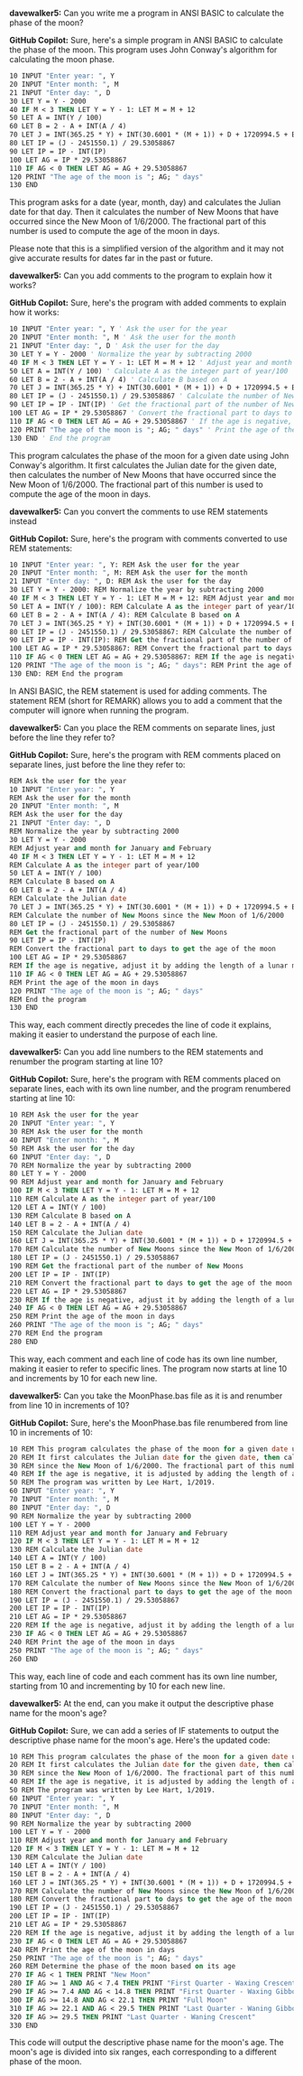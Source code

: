 __davewalker5:__ Can you write me a program in ANSI BASIC  to calculate the phase of the moon?

__GitHub Copilot:__ Sure, here's a simple program in ANSI BASIC to calculate the phase of the moon. This program uses John Conway's algorithm for calculating the moon phase.

```vb
10 INPUT "Enter year: ", Y
20 INPUT "Enter month: ", M
21 INPUT "Enter day: ", D
30 LET Y = Y - 2000
40 IF M < 3 THEN LET Y = Y - 1: LET M = M + 12
50 LET A = INT(Y / 100)
60 LET B = 2 - A + INT(A / 4)
70 LET J = INT(365.25 * Y) + INT(30.6001 * (M + 1)) + D + 1720994.5 + B
80 LET IP = (J - 2451550.1) / 29.53058867
90 LET IP = IP - INT(IP)
100 LET AG = IP * 29.53058867
110 IF AG < 0 THEN LET AG = AG + 29.53058867
120 PRINT "The age of the moon is "; AG; " days"
130 END
```

This program asks for a date (year, month, day) and calculates the Julian date for that day. Then it calculates the number of New Moons that have occurred since the New Moon of 1/6/2000. The fractional part of this number is used to compute the age of the moon in days.

Please note that this is a simplified version of the algorithm and it may not give accurate results for dates far in the past or future.

__davewalker5:__ Can you add comments to the program to explain how it works?

__GitHub Copilot:__ Sure, here's the program with added comments to explain how it works:

```vb
10 INPUT "Enter year: ", Y ' Ask the user for the year
20 INPUT "Enter month: ", M ' Ask the user for the month
21 INPUT "Enter day: ", D ' Ask the user for the day
30 LET Y = Y - 2000 ' Normalize the year by subtracting 2000
40 IF M < 3 THEN LET Y = Y - 1: LET M = M + 12 ' Adjust year and month for January and February
50 LET A = INT(Y / 100) ' Calculate A as the integer part of year/100
60 LET B = 2 - A + INT(A / 4) ' Calculate B based on A
70 LET J = INT(365.25 * Y) + INT(30.6001 * (M + 1)) + D + 1720994.5 + B ' Calculate the Julian date
80 LET IP = (J - 2451550.1) / 29.53058867 ' Calculate the number of New Moons since the New Moon of 1/6/2000
90 LET IP = IP - INT(IP) ' Get the fractional part of the number of New Moons
100 LET AG = IP * 29.53058867 ' Convert the fractional part to days to get the age of the moon
110 IF AG < 0 THEN LET AG = AG + 29.53058867 ' If the age is negative, adjust it by adding the length of a lunar month
120 PRINT "The age of the moon is "; AG; " days" ' Print the age of the moon in days
130 END ' End the program
```

This program calculates the phase of the moon for a given date using John Conway's algorithm. It first calculates the Julian date for the given date, then calculates the number of New Moons that have occurred since the New Moon of 1/6/2000. The fractional part of this number is used to compute the age of the moon in days.

__davewalker5:__ Can you convert the comments to use REM statements instead

__GitHub Copilot:__ Sure, here's the program with comments converted to use REM statements:

```vb
10 INPUT "Enter year: ", Y: REM Ask the user for the year
20 INPUT "Enter month: ", M: REM Ask the user for the month
21 INPUT "Enter day: ", D: REM Ask the user for the day
30 LET Y = Y - 2000: REM Normalize the year by subtracting 2000
40 IF M < 3 THEN LET Y = Y - 1: LET M = M + 12: REM Adjust year and month for January and February
50 LET A = INT(Y / 100): REM Calculate A as the integer part of year/100
60 LET B = 2 - A + INT(A / 4): REM Calculate B based on A
70 LET J = INT(365.25 * Y) + INT(30.6001 * (M + 1)) + D + 1720994.5 + B: REM Calculate the Julian date
80 LET IP = (J - 2451550.1) / 29.53058867: REM Calculate the number of New Moons since the New Moon of 1/6/2000
90 LET IP = IP - INT(IP): REM Get the fractional part of the number of New Moons
100 LET AG = IP * 29.53058867: REM Convert the fractional part to days to get the age of the moon
110 IF AG < 0 THEN LET AG = AG + 29.53058867: REM If the age is negative, adjust it by adding the length of a lunar month
120 PRINT "The age of the moon is "; AG; " days": REM Print the age of the moon in days
130 END: REM End the program
```

In ANSI BASIC, the REM statement is used for adding comments. The statement REM (short for REMARK) allows you to add a comment that the computer will ignore when running the program.

__davewalker5:__ Can you place the REM comments on separate lines, just before the line they refer to?

__GitHub Copilot:__ Sure, here's the program with REM comments placed on separate lines, just before the line they refer to:

```vb
REM Ask the user for the year
10 INPUT "Enter year: ", Y
REM Ask the user for the month
20 INPUT "Enter month: ", M
REM Ask the user for the day
21 INPUT "Enter day: ", D
REM Normalize the year by subtracting 2000
30 LET Y = Y - 2000
REM Adjust year and month for January and February
40 IF M < 3 THEN LET Y = Y - 1: LET M = M + 12
REM Calculate A as the integer part of year/100
50 LET A = INT(Y / 100)
REM Calculate B based on A
60 LET B = 2 - A + INT(A / 4)
REM Calculate the Julian date
70 LET J = INT(365.25 * Y) + INT(30.6001 * (M + 1)) + D + 1720994.5 + B
REM Calculate the number of New Moons since the New Moon of 1/6/2000
80 LET IP = (J - 2451550.1) / 29.53058867
REM Get the fractional part of the number of New Moons
90 LET IP = IP - INT(IP)
REM Convert the fractional part to days to get the age of the moon
100 LET AG = IP * 29.53058867
REM If the age is negative, adjust it by adding the length of a lunar month
110 IF AG < 0 THEN LET AG = AG + 29.53058867
REM Print the age of the moon in days
120 PRINT "The age of the moon is "; AG; " days"
REM End the program
130 END
```

This way, each comment directly precedes the line of code it explains, making it easier to understand the purpose of each line.

__davewalker5:__ Can you add line numbers to the REM statements and renumber the program starting at line 10?

__GitHub Copilot:__ Sure, here's the program with REM comments placed on separate lines, each with its own line number, and the program renumbered starting at line 10:

```vb
10 REM Ask the user for the year
20 INPUT "Enter year: ", Y
30 REM Ask the user for the month
40 INPUT "Enter month: ", M
50 REM Ask the user for the day
60 INPUT "Enter day: ", D
70 REM Normalize the year by subtracting 2000
80 LET Y = Y - 2000
90 REM Adjust year and month for January and February
100 IF M < 3 THEN LET Y = Y - 1: LET M = M + 12
110 REM Calculate A as the integer part of year/100
120 LET A = INT(Y / 100)
130 REM Calculate B based on A
140 LET B = 2 - A + INT(A / 4)
150 REM Calculate the Julian date
160 LET J = INT(365.25 * Y) + INT(30.6001 * (M + 1)) + D + 1720994.5 + B
170 REM Calculate the number of New Moons since the New Moon of 1/6/2000
180 LET IP = (J - 2451550.1) / 29.53058867
190 REM Get the fractional part of the number of New Moons
200 LET IP = IP - INT(IP)
210 REM Convert the fractional part to days to get the age of the moon
220 LET AG = IP * 29.53058867
230 REM If the age is negative, adjust it by adding the length of a lunar month
240 IF AG < 0 THEN LET AG = AG + 29.53058867
250 REM Print the age of the moon in days
260 PRINT "The age of the moon is "; AG; " days"
270 REM End the program
280 END
```

This way, each comment and each line of code has its own line number, making it easier to refer to specific lines. The program now starts at line 10 and increments by 10 for each new line.

__davewalker5:__ Can you take the MoonPhase.bas file as it is and renumber from line 10 in increments of 10?

__GitHub Copilot:__ Sure, here's the MoonPhase.bas file renumbered from line 10 in increments of 10:

```vb
10 REM This program calculates the phase of the moon for a given date using John Conway's algorithm.
20 REM It first calculates the Julian date for the given date, then calculates the number of New Moons
30 REM since the New Moon of 1/6/2000. The fractional part of this number is the age of the moon in days.
40 REM If the age is negative, it is adjusted by adding the length of a lunar month.
50 REM The program was written by Lee Hart, 1/2019.
60 INPUT "Enter year: ", Y
70 INPUT "Enter month: ", M
80 INPUT "Enter day: ", D
90 REM Normalize the year by subtracting 2000
100 LET Y = Y - 2000
110 REM Adjust year and month for January and February
120 IF M < 3 THEN LET Y = Y - 1: LET M = M + 12
130 REM Calculate the Julian date
140 LET A = INT(Y / 100)
150 LET B = 2 - A + INT(A / 4)
160 LET J = INT(365.25 * Y) + INT(30.6001 * (M + 1)) + D + 1720994.5 + B
170 REM Calculate the number of New Moons since the New Moon of 1/6/2000
180 REM Convert the fractional part to days to get the age of the moon
190 LET IP = (J - 2451550.1) / 29.53058867
200 LET IP = IP - INT(IP)
210 LET AG = IP * 29.53058867
220 REM If the age is negative, adjust it by adding the length of a lunar month
230 IF AG < 0 THEN LET AG = AG + 29.53058867
240 REM Print the age of the moon in days
250 PRINT "The age of the moon is "; AG; " days"
260 END
```

This way, each line of code and each comment has its own line number, starting from 10 and incrementing by 10 for each new line.

__davewalker5:__ At the end, can you make it output the descriptive phase name for the moon's age?

__GitHub Copilot:__ Sure, we can add a series of IF statements to output the descriptive phase name for the moon's age. Here's the updated code:

```vb
10 REM This program calculates the phase of the moon for a given date using John Conway's algorithm.
20 REM It first calculates the Julian date for the given date, then calculates the number of New Moons
30 REM since the New Moon of 1/6/2000. The fractional part of this number is the age of the moon in days.
40 REM If the age is negative, it is adjusted by adding the length of a lunar month.
50 REM The program was written by Lee Hart, 1/2019.
60 INPUT "Enter year: ", Y
70 INPUT "Enter month: ", M
80 INPUT "Enter day: ", D
90 REM Normalize the year by subtracting 2000
100 LET Y = Y - 2000
110 REM Adjust year and month for January and February
120 IF M < 3 THEN LET Y = Y - 1: LET M = M + 12
130 REM Calculate the Julian date
140 LET A = INT(Y / 100)
150 LET B = 2 - A + INT(A / 4)
160 LET J = INT(365.25 * Y) + INT(30.6001 * (M + 1)) + D + 1720994.5 + B
170 REM Calculate the number of New Moons since the New Moon of 1/6/2000
180 REM Convert the fractional part to days to get the age of the moon
190 LET IP = (J - 2451550.1) / 29.53058867
200 LET IP = IP - INT(IP)
210 LET AG = IP * 29.53058867
220 REM If the age is negative, adjust it by adding the length of a lunar month
230 IF AG < 0 THEN LET AG = AG + 29.53058867
240 REM Print the age of the moon in days
250 PRINT "The age of the moon is "; AG; " days"
260 REM Determine the phase of the moon based on its age
270 IF AG < 1 THEN PRINT "New Moon"
280 IF AG >= 1 AND AG < 7.4 THEN PRINT "First Quarter - Waxing Crescent"
290 IF AG >= 7.4 AND AG < 14.8 THEN PRINT "First Quarter - Waxing Gibbous"
300 IF AG >= 14.8 AND AG < 22.1 THEN PRINT "Full Moon"
310 IF AG >= 22.1 AND AG < 29.5 THEN PRINT "Last Quarter - Waning Gibbous"
320 IF AG >= 29.5 THEN PRINT "Last Quarter - Waning Crescent"
330 END
```

This code will output the descriptive phase name for the moon's age. The moon's age is divided into six ranges, each corresponding to a different phase of the moon.